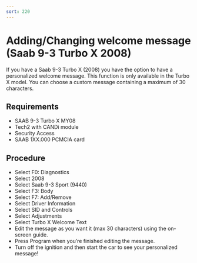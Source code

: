 ```yaml
---
sort: 220
---
```


# Adding/Changing welcome message (Saab 9-3 Turbo X 2008)

If you have a Saab 9-3 Turbo X (2008) you have the option to have a personalized welcome message. This function is only available in the Turbo X model. You can choose a custom message containing a maximum of 30 characters.

## Requirements

* SAAB 9-3 Turbo X MY08
* Tech2 with CANDi module
* Security Access
* SAAB 1XX.000 PCMCIA card

## Procedure

* Select F0: Diagnostics
* Select 2008
* Select Saab 9-3 Sport (9440)
* Select F3: Body
* Select F7: Add/Remove
* Select Driver Information
* Select SID and Controls
* Select Adjustments
* Select Turbo X Welcome Text
* Edit the message as you want it (max 30 characters) using the on-screen guide.
* Press Program when you’re finished editing the message.
* Turn off the ignition and then start the car to see your personalized message!

